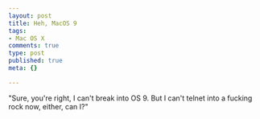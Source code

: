 ```yaml
--- 
layout: post
title: Heh, MacOS 9
tags: 
- Mac OS X
comments: true
type: post
published: true
meta: {}

---
```

"Sure, you're right, I can't break into OS 9. But I can't telnet into a fucking rock now, either, can I?"
